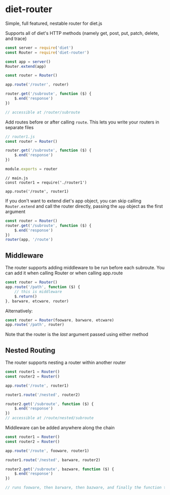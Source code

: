 # diet-router
Simple, full featured, nestable router for diet.js

Supports all of diet's HTTP methods (namely get, post, put, patch, delete, and trace)

```javascript
const server = require('diet')
const Router = require('diet-router')

const app = server()
Router.extend(app)

const router = Router()

app.route('/router', router)

router.get('/subroute', function ($) {
	$.end('response')
})

// accessible at /router/subroute
```

Add routes before or after calling `route`. This lets you write your routers in separate files
```javascript
// router1.js
const router = Router()

router.get('/subroute', function ($) {
	$.end('response')
})

module.exports = router
```
```javscript
// main.js
const router1 = require('./router1')

app.route('/route', router1)
```

If you don't want to extend diet's app object, you can skip calling `Router.extend` and call the router directly, passing the `app` object as the first argument
```javascript
const router = Router()
router.get('/subroute', function ($) {
	$.end('response')
})
router(app, '/route')
```

## Middleware ##

The router supports adding middleware to be run before each subroute. You can add it when calling Router or when calling app.route

```javascript
const router = Router()
app.route('/path', function ($) {
	// this is middleware
	$.return()
}, barware, etcware, router)
```

Alternatively: 

```javascript
const router = Router(fooware, barware, etcware)
app.route('/path', router)
```

Note that the router is the *last* argument passed using either method

## Nested Routing ##

The router supports nesting a router within another router

```javascript
const router1 = Router()
const router2 = Router()

app.route('/route', router1)

router1.route('/nested', router2)

router2.get('/subroute', function ($) {
	$.end('response')
})
// accessible at /route/nested/subroute
```

Middleware can be added anywhere along the chain

```javascript
const router1 = Router()
const router2 = Router()

app.route('/route', fooware, router1)

router1.route('/nested', barware, router2)

router2.get('/subroute', bazware, function ($) {
	$.end('response')
})

// runs fooware, then barware, then bazware, and finally the function that returns the response
```
